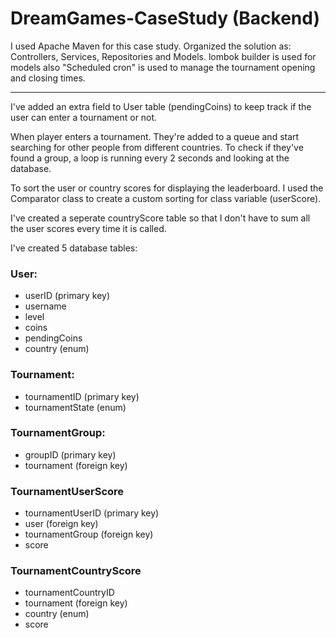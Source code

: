 # DreamGames-CaseStudy (Backend)

I used Apache Maven for this case study. 
Organized the solution as: Controllers, Services, Repositories and Models.
lombok builder is used for models also "Scheduled cron" is used to manage the tournament opening and closing times.
__________

I've added an extra field to User table (pendingCoins) to keep track if the user can enter a tournament or not.

When player enters a tournament. They're added to a queue and start searching for other people from different countries. To check if they've found a group, a loop is running every 2 seconds and looking at the database.

To sort the user or country scores for displaying the leaderboard. I used the Comparator class to create a custom sorting for class variable (userScore).

I've created a seperate countryScore table so that I don't have to sum all the user scores every time it is called.

I've created 5 database tables:
### User:
+ userID (primary key)
+ username
+ level
+ coins
+ pendingCoins
+ country (enum)

### Tournament:
+ tournamentID (primary key)
+ tournamentState (enum)

### TournamentGroup:
+ groupID (primary key)
+ tournament (foreign key)

### TournamentUserScore
+ tournamentUserID (primary key)
+ user (foreign key)
+ tournamentGroup (foreign key)
+ score

### TournamentCountryScore
+ tournamentCountryID
+ tournament (foreign key)
+ country (enum)
+ score
